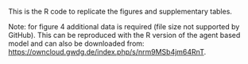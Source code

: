 This is the R code to replicate the figures and supplementary tables.

Note: for figure 4 additional data is required (file size not supported by GitHub). This can be reproduced with the R version of the agent based model and can also be downloaded from: https://owncloud.gwdg.de/index.php/s/nrm9MSb4jm64RnT. 